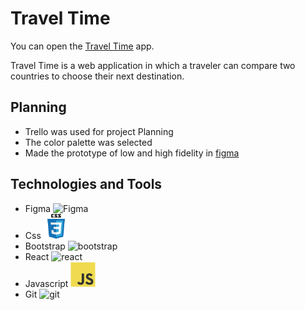 # Travel Time
You can open the [Travel Time](https://travel-time-eiya.netlify.app/)  app.

Travel Time is a web application in which a traveler can compare two countries to choose their next destination.



## Planning

- Trello was used for project Planning
- The color palette was selected
- Made the prototype of low and high fidelity in [figma](https://www.figma.com/file/Ykjcptc1tPRYjhDW3P3R1k/App-paises?node-id=4%3A2)

## Technologies and Tools

- Figma <img src="https://www.vectorlogo.zone/logos/figma/figma-ar21.svg" alt="Figma" width="40" height="40"/>
- Css <img src="https://raw.githubusercontent.com/devicons/devicon/master/icons/css3/css3-original-wordmark.svg" alt="css3" width="40" height="40"/>
- Bootstrap <img src="https://www.vectorlogo.zone/logos/getbootstrap/getbootstrap-icon.svg" alt="bootstrap" width="40" height="40"/>
- React <img src="https://www.vectorlogo.zone/logos/reactjs/reactjs-ar21.svg" alt="react" width="40" height="40"/>
- Javascript <img src="https://raw.githubusercontent.com/devicons/devicon/master/icons/javascript/javascript-original.svg" alt="javascript" width="40" height="40"/>
- Git <img src="https://www.vectorlogo.zone/logos/git-scm/git-scm-icon.svg" alt="git" width="40" height="40"/>
